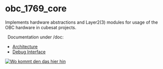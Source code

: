 obc_1769_core
=============

Implements hardware abstractions and Layer2(3) modules for usage of the OBC
hardware in cubesat projects.

 
Documentation under /doc:
- [Architecture](doc/m00_modules.md)
- [Debug Interface](doc/m01_debug_if.md)


[![Wo kommt den das hier hin](https://github.com/RobertK66/obc_1769_core/actions/workflows/make-docu.yml/badge.svg)](https://github.com/RobertK66/obc_1769_core/actions/workflows/make-docu.yml)
